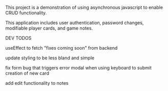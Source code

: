 This project is a demonstration of using asynchronous javascript to enable CRUD functionality.

This application includes user authentication, password changes, modifiable player cards, and game notes.

DEV TODOS

useEffect to fetch "fixes coming soon" from backend

update styling to be less bland and simple

fix form bug that triggers error modal when using keyboard to submit creation of new card

add edit functionality to notes
